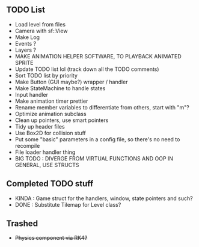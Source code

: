 ## TODO List

- Load level from files
- Camera with sf::View
- Make Log
- Events ?
- Layers ?
- MAKE ANIMATION HELPER SOFTWARE, TO PLAYBACK ANIMATED SPRITE
- Update TODO list lol (track down all the TODO comments)
- Sort TODO list by priority
- Make Button (GUI maybe?) wrapper / handler
- Make StateMachine to handle states
- Input handler
- Make animation timer prettier
- Rename member variables to differentiate from others, start with "m"?
- Optimize animation subclass
- Clean up pointers, use smart pointers
- Tidy up header files
- Use Box2D for collision stuff
- Put some "basic" parameters in a config file, so there's no need to recompile
- File loader handler thing
- BIG TODO : DIVERGE FROM VIRTUAL FUNCTIONS AND OOP IN GENERAL, USE STRUCTS

## Completed TODO stuff

- KINDA : Game struct for the handlers, window, state pointers and such?
- DONE : Substitute Tilemap for Level class?

## Trashed

- ~~Physics component via RK4?~~
